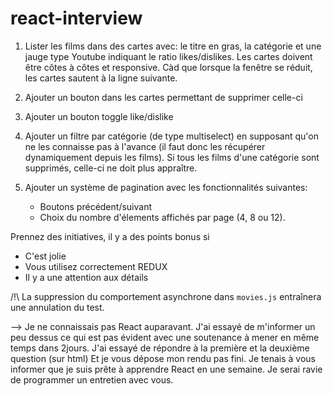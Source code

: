 # react-interview

1. Lister les films dans des cartes avec: le titre en gras, la catégorie et une jauge type Youtube indiquant le ratio likes/dislikes. Les cartes doivent être côtes à côtes et responsive. Càd que lorsque la fenêtre se réduit, les cartes sautent à la ligne suivante.

2. Ajouter un bouton dans les cartes permettant de supprimer celle-ci

3. Ajouter un bouton toggle like/dislike

4. Ajouter un filtre par catégorie (de type multiselect) en supposant qu'on ne les connaisse pas à l'avance (il faut donc les récupérer dynamiquement depuis les films). Si tous les films d'une catégorie sont supprimés, celle-ci ne doit plus appraître.

5. Ajouter un système de pagination avec les fonctionnalités suivantes: 
    * Boutons précédent/suivant
    * Choix du nombre d'élements affichés par page (4, 8 ou 12).

Prennez des initiatives, il y a des points bonus si

* C'est jolie
* Vous utilisez correctement REDUX 
* Il y a une attention aux détails

/!\ La suppression du comportement asynchrone dans `movies.js` entraînera une annulation du test.

--> Je  ne connaissais pas React auparavant. J'ai essayé de m'informer un peu dessus ce qui est pas évident avec une soutenance à mener en même temps dans 2jours.
J'ai essayé de répondre à la première et la deuxième question (sur html) 
Et je vous dépose mon rendu pas fini. Je tenais à vous informer que je suis prête à apprendre React en une semaine. Je serai ravie de programmer un entretien avec vous. 

